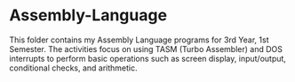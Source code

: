 # Assembly-Language

This folder contains my Assembly Language programs for 3rd Year, 1st Semester.
The activities focus on using TASM (Turbo Assembler) and DOS interrupts to perform basic operations such as screen display, input/output, conditional checks, and arithmetic.
